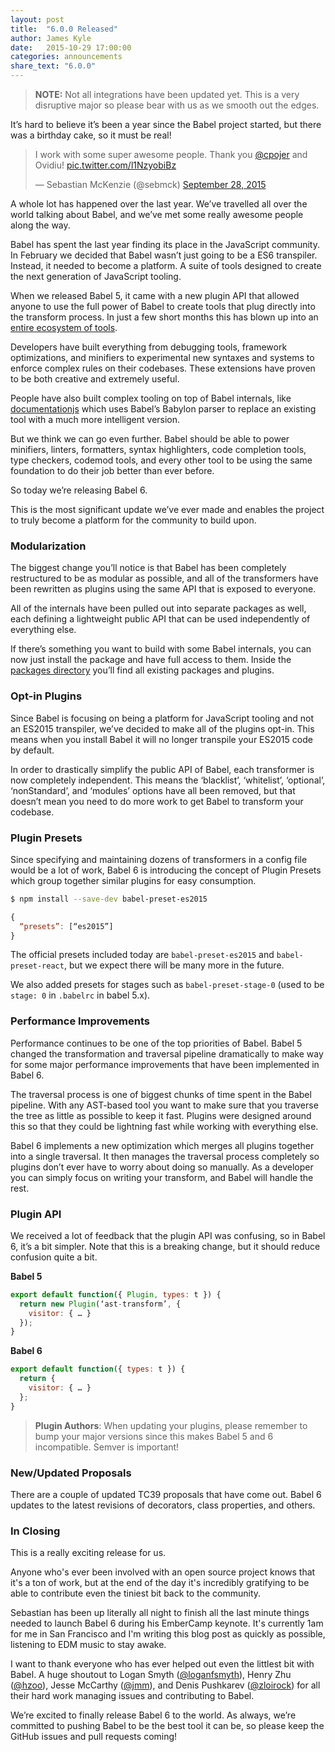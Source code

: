 ```yaml
---
layout: post
title:  "6.0.0 Released"
author: James Kyle
date:   2015-10-29 17:00:00
categories: announcements
share_text: "6.0.0"
---
```


> **NOTE:** Not all integrations have been updated yet. This is a very disruptive major
> so please bear with us as we smooth out the edges.

It’s hard to believe it’s been a year since the Babel project started, but there was a birthday cake, so it must be real!

<blockquote class="twitter-tweet" lang="en"><p lang="en" dir="ltr">I work with some super awesome people. Thank you <a href="https://twitter.com/cpojer">@cpojer</a> and Ovidiu! <a href="http://t.co/l1NzyobiBz">pic.twitter.com/l1NzyobiBz</a></p>&mdash; Sebastian McKenzie (@sebmck) <a href="https://twitter.com/sebmck/status/648495457623252992">September 28, 2015</a></blockquote>
<script async src="//platform.twitter.com/widgets.js" charset="utf-8"></script>

A whole lot has happened over the last year. We’ve travelled all over the world talking about Babel, and we’ve met some really awesome people along the way.

Babel has spent the last year finding its place in the JavaScript community. In February we decided that Babel wasn’t just going to be a ES6 transpiler. Instead, it needed to become a platform. A suite of tools designed to create the next generation of JavaScript tooling.

When we released Babel 5, it came with a new plugin API that allowed anyone to use the full power of Babel to create tools that plug directly into the transform process. In just a few short months this has blown up into an [entire ecosystem of tools](https://www.npmjs.com/search?q=babel-plugin).

Developers have built everything from debugging tools, framework optimizations, and minifiers to experimental new syntaxes and systems to enforce complex rules on their codebases. These extensions have proven to be both creative and extremely useful.

People have also built complex tooling on top of Babel internals, like [documentationjs](http://documentation.js.org) which uses Babel’s Babylon parser to replace an existing tool with a much more intelligent version.

But we think we can go even further. Babel should be able to power minifiers, linters, formatters, syntax highlighters, code completion tools, type checkers, codemod tools, and every other tool to be using the same foundation to do their job better than ever before.

So today we’re releasing Babel 6.

This is the most significant update we’ve ever made and enables the project to truly become a platform for the community to build upon.

### Modularization

The biggest change you’ll notice is that Babel has been completely restructured to be as modular as possible, and all of the transformers have been rewritten as plugins using the same API that is exposed to everyone.

All of the internals have been pulled out into separate packages as well, each defining a lightweight public API that can be used independently of everything else.

If there’s something you want to build with some Babel internals, you can now just install the package and have full access to them. Inside the [packages directory](https://github.com/babel/babel/tree/development/packages) you’ll find all existing packages and plugins.

### Opt-in Plugins

Since Babel is focusing on being a platform for JavaScript tooling and not an ES2015 transpiler, we’ve decided to make all of the plugins opt-in. This means when you install Babel it will no longer transpile your ES2015 code by default.

In order to drastically simplify the public API of Babel, each transformer is now completely independent. This means the ‘blacklist’, ‘whitelist’, ‘optional’, ‘nonStandard’, and ‘modules’ options have all been removed, but that doesn’t mean you need to do more work to get Babel to transform your codebase.

### Plugin Presets

Since specifying and maintaining dozens of transformers in a config file would be a lot of work, Babel 6 is introducing the concept of Plugin Presets which group together similar plugins for easy consumption.

```sh
$ npm install --save-dev babel-preset-es2015
```

```js
{
  “presets”: [“es2015”]
}
```

The official presets included today are `babel-preset-es2015` and `babel-preset-react`, but we expect there will be many more in the future.

We also added presets for stages such as `babel-preset-stage-0` (used to be `stage: 0` in `.babelrc` in babel 5.x).

### Performance Improvements

Performance continues to be one of the top priorities of Babel. Babel 5 changed the transformation and traversal pipeline dramatically to make way for some major performance improvements that have been implemented in Babel 6.

The traversal process is one of biggest chunks of time spent in the Babel pipeline. With any AST-based tool you want to make sure that you traverse the tree as little as possible to keep it fast. Plugins were designed around this so that they could be lightning fast while working with everything else.

Babel 6 implements a new optimization which merges all plugins together into a single traversal. It then manages the traversal process completely so plugins don’t ever have to worry about doing so manually. As a developer you can simply focus on writing your transform, and Babel will handle the rest.

### Plugin API

We received a lot of feedback that the plugin API was confusing, so in Babel 6, it’s a bit simpler. Note that this is a breaking change, but it should reduce confusion quite a bit.

**Babel 5**

```js
export default function({ Plugin, types: t }) {
  return new Plugin(‘ast-transform’, {
    visitor: { … }
  });
}
```

**Babel 6**

```js
export default function({ types: t }) {
  return {
    visitor: { … }
  };
}
```

> **Plugin Authors**: When updating your plugins, please remember to bump your major versions since this makes Babel 5 and 6 incompatible. Semver is important!

### New/Updated Proposals

There are a couple of updated TC39 proposals that have come out. Babel 6 updates to the latest revisions of decorators, class properties, and others.

### In Closing

This is a really exciting release for us.

Anyone who's ever been involved with an open source project knows that it's a ton of work, but at the end of the day it's incredibly gratifying to be able to contribute even the tiniest bit back to the community.

Sebastian has been up literally all night to finish all the last minute things needed to launch Babel 6 during his EmberCamp keynote. It's currently 1am for me in San Francisco and I'm writing this blog post as quickly as possible, listening to EDM music to stay awake.

I want to thank everyone who has ever helped out even the littlest bit with Babel. A huge shoutout to Logan Smyth ([@loganfsmyth](https://github.com/loganfsmyth)), Henry Zhu ([@hzoo](https://github.com/hzoo)), Jesse McCarthy ([@jmm](https://github.com/jmm)), and Denis Pushkarev ([@zloirock](https://github.com/zloirock)) for all their hard work managing issues and contributing to Babel.

We’re excited to finally release Babel 6 to the world. As always, we’re committed to pushing Babel to be the best tool it can be, so please keep the GitHub issues and pull requests coming!
